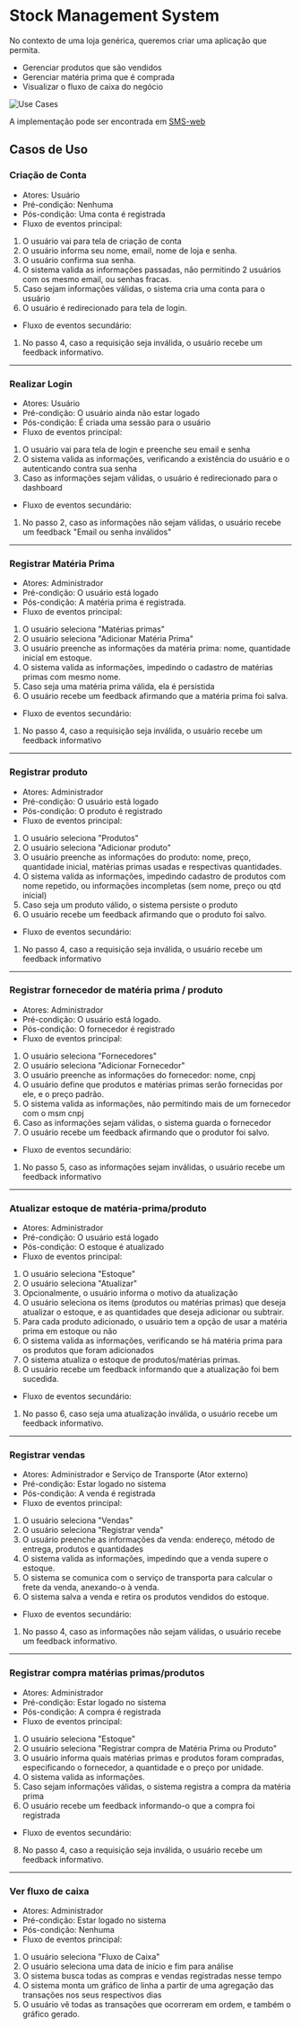 # Stock Management System
No contexto de uma loja genérica, queremos criar uma aplicação que permita.
- Gerenciar produtos que são vendidos
- Gerenciar matéria prima que é comprada
- Visualizar o fluxo de caixa do negócio

![Use Cases](./docs/use-cases.png)

A implementação pode ser encontrada em [SMS-web](./SMS-web/)

## Casos de Uso

### Criação de Conta
- Atores: Usuário
- Pré-condição: Nenhuma
- Pós-condição: Uma conta é registrada
- Fluxo de eventos principal:
1. O usuário vai para tela de criação de conta
2. O usuário informa seu nome, email, nome de loja e senha.
3. O usuário confirma sua senha.
4. O sistema valida as informações passadas, não permitindo 2 usuários com
os mesmo email, ou senhas fracas.
5. Caso sejam informações válidas, o sistema cria uma conta para o usuário
6. O usuário é redirecionado para tela de login.

- Fluxo de eventos secundário:
1. No passo 4, caso a requisição seja inválida, o usuário recebe um
feedback informativo.
---

### Realizar Login
- Atores: Usuário
- Pré-condição: O usuário ainda não estar logado
- Pós-condição: É criada uma sessão para o usuário
- Fluxo de eventos principal:
1. O usuário vai para tela de login e preenche seu email e senha
2. O sistema valida as informações, verificando a existência do
usuário e o autenticando contra sua senha
3. Caso as informações sejam válidas, o usuário é redirecionado
para o dashboard
- Fluxo de eventos secundário:
1. No passo 2, caso as informações não sejam válidas, o usuário
recebe um feedback "Email ou senha inválidos"
---

### Registrar Matéria Prima
- Atores: Administrador
- Pré-condição: O usuário está logado
- Pós-condição: A matéria prima é registrada.
- Fluxo de eventos principal:
1. O usuário seleciona "Matérias primas"
2. O usuário seleciona "Adicionar Matéria Prima"
3. O usuário preenche as informações da matéria prima: nome, 
quantidade inicial em estoque.
4. O sistema valida as informações, impedindo o cadastro de matérias
primas com mesmo nome.
5. Caso seja uma matéria prima válida, ela é persistida
6. O usuário recebe um feedback afirmando que a matéria prima foi salva.
- Fluxo de eventos secundário:
1. No passo 4, caso a requisição seja inválida, o usuário recebe um
feedback informativo
---

### Registrar produto
- Atores: Administrador
- Pré-condição: O usuário está logado
- Pós-condição: O produto é registrado
- Fluxo de eventos principal:
1. O usuário seleciona "Produtos"
2. O usuário seleciona "Adicionar produto"
3. O usuário preenche as informações do produto: nome,
preço, quantidade inicial, matérias primas usadas e respectivas quantidades.
4. O sistema valida as informações, impedindo cadastro de produtos
com nome repetido, ou informações incompletas (sem nome, preço ou qtd inicial)
5. Caso seja um produto válido, o sistema persiste o produto
6. O usuário recebe um feedback afirmando que o produto foi salvo.
- Fluxo de eventos secundário:
1. No passo 4, caso a requisição seja inválida, o usuário recebe um
feedback informativo
---

### Registrar fornecedor de matéria prima / produto
- Atores: Administrador
- Pré-condição: O usuário está logado.
- Pós-condição: O fornecedor é registrado
- Fluxo de eventos principal:
1. O usuário seleciona "Fornecedores"
2. O usuário seleciona "Adicionar Fornecedor"
3. O usuário preenche as informações do fornecedor: nome, cnpj
4. O usuário define que produtos e matérias primas serão fornecidas
por ele, e o preço padrão.
5. O sistema valida as informações, não permitindo mais de um
fornecedor com o msm cnpj
6. Caso as informações sejam válidas, o sistema guarda o fornecedor
7. O usuário recebe um feedback afirmando que o produtor foi salvo.
- Fluxo de eventos secundário:
1. No passo 5, caso as informações sejam inválidas, o usuário recebe um 
feedback informativo
---

### Atualizar estoque de matéria-prima/produto
- Atores: Administrador
- Pré-condição: O usuário está logado
- Pós-condição: O estoque é atualizado
- Fluxo de eventos principal:
1. O usuário seleciona "Estoque"
2. O usuário seleciona "Atualizar"
3. Opcionalmente, o usuário informa o motivo da atualização
4. O usuário seleciona os items (produtos ou matérias primas) que deseja
atualizar o estoque, e as quantidades que deseja adicionar ou subtrair.
5. Para cada produto adicionado, o usuário tem a opção de usar a matéria prima
em estoque ou não
6. O sistema valida as informações, verificando se há matéria prima 
para os produtos que foram adicionados
7. O sistema atualiza o estoque de produtos/matérias primas.
8. O usuário recebe um feedback informando que a atualização foi bem sucedida.

- Fluxo de eventos secundário:
1. No passo 6, caso seja uma atualização inválida, o usuário recebe um feedback
informativo.
---

### Registrar vendas
- Atores: Administrador e Serviço de Transporte (Ator externo)
- Pré-condição: Estar logado no sistema
- Pós-condição: A venda é registrada
- Fluxo de eventos principal:
1. O usuário seleciona "Vendas"
2. O usuário seleciona "Registrar venda"
3. O usuário preenche as informações da venda: endereço, método de entrega, 
produtos e quantidades
4. O sistema valida as informações, impedindo que a venda supere o estoque.
6. O sistema se comunica com o serviço de transporta para calcular o frete da
venda, anexando-o à venda.
6. O sistema salva a venda e retira os produtos vendidos do estoque.
- Fluxo de eventos secundário:
1. No passo 4, caso as informações não sejam válidas, o usuário recebe um
feedback informativo.
---

### Registrar compra matérias primas/produtos
- Atores: Administrador
- Pré-condição: Estar logado no sistema
- Pós-condição: A compra é registrada
- Fluxo de eventos principal:
1. O usuário seleciona "Estoque"
2. O usuário seleciona "Registrar compra de Matéria Prima ou Produto"
3. O usuário informa quais matérias primas e produtos foram compradas, especificando
o fornecedor, a quantidade e o preço por unidade.
4. O sistema valida as informações.
6. Caso sejam informações válidas, o sistema registra a compra da matéria prima
7. O usuário recebe um feedback informando-o que a compra foi registrada
- Fluxo de eventos secundário:
8. No passo 4, caso a requisição seja inválida, o usuário recebe um
feedback informativo.
---

### Ver fluxo de caixa
- Atores: Administrador
- Pré-condição: Estar logado no sistema
- Pós-condição: Nenhuma
- Fluxo de eventos principal:
1. O usuário seleciona "Fluxo de Caixa"
2. O usuário seleciona uma data de início e fim para análise
3. O sistema busca todas as compras e vendas registradas nesse tempo
4. O sistema monta um gráfico de linha a partir de uma agregação das 
transações nos seus respectivos dias
5. O usuário vê todas as transações que ocorreram em ordem, e também
o gráfico gerado.
